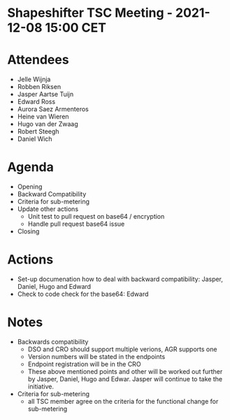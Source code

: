 # Shapeshifter TSC Meeting - 2021-12-08 15:00 CET

# Attendees
- Jelle Wijnja
- Robben Riksen
- Jasper Aartse Tuijn
- Edward Ross
- Aurora Saez Armenteros
- Heine van Wieren
- Hugo van der Zwaag
- Robert Steegh
- Daniel Wich

# Agenda
- Opening
- Backward Compatibility
- Criteria for sub-metering
- Update other actions
  - Unit test to pull request on base64 / encryption
  - Handle pull request base64 issue
- Closing

# Actions
- Set-up documenation how to deal with backward compatibility: Jasper, Daniel, Hugo and Edward
- Check to code check for the base64: Edward

# Notes
- Backwards compatibility
  - DSO and CRO should support multiple verions, AGR supports one
  - Version numbers will be stated in the endpoints
  - Endpoint registration will be in the CRO
  - These above mentioned points and other will be worked out further by Jasper, Daniel, Hugo and Edwar. Jasper will continue to take the initiative. 
- Criteria for sub-metering
  - all TSC member agree on the criteria for the functional change for sub-metering
